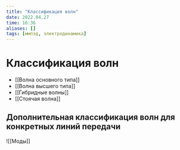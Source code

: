 ```yaml
---
title: "Классификация волн"
date: 2022.04.27
time: 16:36
aliases: []
tags: [ммпэд, электродинамика]
---
```


# Классификация волн

- [[Волна основного типа]]
- [[Волна высшего типа]]
- [[Гибридные волны]]
- [[Стоячая волна]]

## Дополнительная классификация волн для конкретных линий передачи

![[Моды]]
